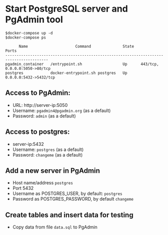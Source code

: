# Start PostgreSQL server and PgAdmin tool

```
$docker-compose up -d
$docker-compose ps

      Name                     Command              State               Ports
-----------------------------------------------------------------------------------------
pgadmin_container   /entrypoint.sh                  Up      443/tcp, 0.0.0.0:5050->80/tcp
postgres            docker-entrypoint.sh postgres   Up      0.0.0.0:5432->5432/tcp
```

## Access to PgAdmin:
* URL: http://server-ip:5050
* Username: `pgadmin4@pgadmin.org` (as a default)
* Password: `admin` (as a default)

## Access to postgres:
* server-ip:5432
* Username: `postgres` (as a default)
* Password: `changeme` (as a default)

## Add a new server in PgAdmin
* Host name/address `postgres`
* Port 5432
* Username as POSTGRES_USER, by default: `postgres`
* Password as POSTGRES_PASSWORD, by default `changeme`

## Create tables and insert data for testing
* Copy data from file `data.sql` to PgAdmin
